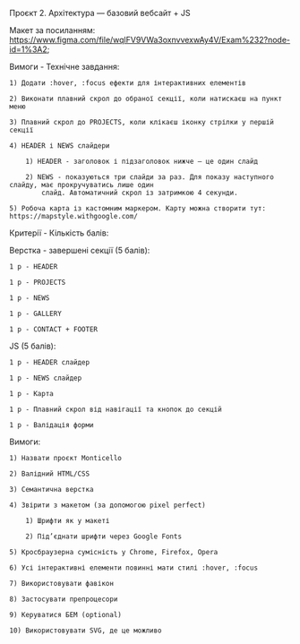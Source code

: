 Проєкт 2. Архітектура — базовий вебсайт + JS

Макет за посиланням: https://www.figma.com/file/wqlFV9VWa3oxnvvexwAy4V/Exam%232?node-id=1%3A2;

Вимоги - Технічне завдання:

    1) Додати :hover, :focus ефекти для інтерактивних елементів

    2) Виконати плавний скрол до обраної секції, коли натискаєш на пункт меню

    3) Плавний скрол до PROJECTS, коли клікаєш іконку стрілки у першій секції

    4) HEADER і NEWS слайдери

        1) HEADER - заголовок і підзаголовок нижче — це один слайд

        2) NEWS - показуються три слайди за раз. Для показу наступного слайду, має прокручуватись лише один 
            слайд. Автоматичний скрол із затримкою 4 секунди.

    5) Робоча карта із кастомним маркером. Карту можна створити тут: https://mapstyle.withgoogle.com/

Критерії - Кількість балів:

Верстка - завершені секції (5 балів):

    1 p - HEADER

    1 p - PROJECTS

    1 p - NEWS

    1 p - GALLERY

    1 p - CONTACT + FOOTER

JS (5 балів):

    1 p - HEADER слайдер

    1 p - NEWS слайдер
    
    1 p - Карта

    1 p - Плавний скрол від навігації та кнопок до секцій

    1 p - Валідація форми

Вимоги:

    1) Назвати проєкт Monticello

    2) Валідний HTML/CSS

    3) Семантична верстка

    4) Звірити з макетом (за допомогою pixel perfect) 

        1) Шрифти як у макеті

        2) Під’єднати шрифти через Google Fonts

    5) Кросбраузерна сумісність у Chrome, Firefox, Opera

    6) Усі інтерактивні елементи повинні мати стилі :hover, :focus

    7) Використовувати фавікон

    8) Застосувати препроцесори
    
    9) Керуватися БЕМ (optional)
    
    10) Використовувати SVG, де це можливо